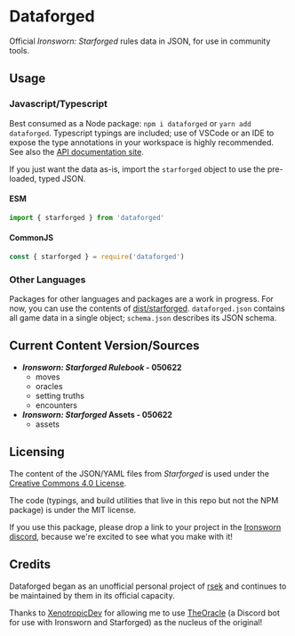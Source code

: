 # Dataforged

Official *Ironsworn: Starforged* rules data in JSON, for use in community tools.

## Usage

### Javascript/Typescript

Best consumed as a Node package: `npm i dataforged` or `yarn add dataforged`. Typescript typings are included; use of VSCode or an IDE to expose the type annotations in your workspace is highly recommended. See also the [API documentation site](https://rsek.github.io/dataforged/).

If you just want the data as-is, import the `starforged` object to use the pre-loaded, typed JSON.

#### ESM

```javascript
import { starforged } from 'dataforged'
```

#### CommonJS

```javascript
const { starforged } = require('dataforged')
```

### Other Languages
Packages for other languages and packages are a work in progress. For now, you can use the contents of [dist/starforged](dist/starforged). `dataforged.json` contains all game data in a single object; `schema.json` describes its JSON schema.


## Current Content Version/Sources

  * ***Ironsworn: Starforged Rulebook* - 050622**
    * moves
    * oracles
    * setting truths
    * encounters
  * ***Ironsworn: Starforged* Assets - 050622**
    * assets

## Licensing

The content of the JSON/YAML files from *Starforged* is used under the [Creative Commons 4.0 License](https://creativecommons.org/licenses/by/4.0/).

The code (typings, and build utilities that live in this repo but not the NPM package) is under the MIT license.

If you use this package, please drop a link to your project in the [Ironsworn discord](https://discordapp.com/invite/6QMvmJb), because we're excited to see what you make with it!

## Credits

Dataforged began as an unofficial personal project of [rsek](https://github.com/rsek) and continues to be maintained by them in its official capacity.

Thanks to [XenotropicDev](https://github.com/XenotropicDev) for allowing me to use [TheOracle](https://github.com/XenotropicDev/TheOracle) (a Discord bot for use with Ironsworn and Starforged) as the nucleus of the original!
